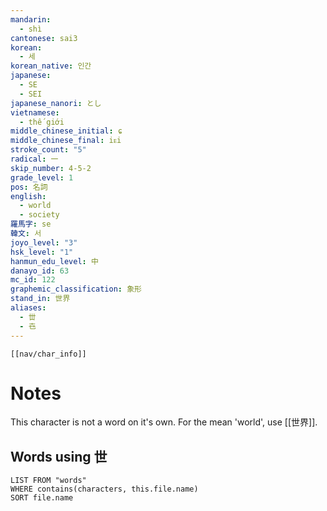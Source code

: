 ```yaml
---
mandarin:
  - shì
cantonese: sai3
korean:
  - 세
korean_native: 인간
japanese:
  - SE
  - SEI
japanese_nanori: とし
vietnamese:
  - thế giới
middle_chinese_initial: ɕ
middle_chinese_final: iᴇi
stroke_count: "5"
radical: 一
skip_number: 4-5-2
grade_level: 1
pos: 名詞
english:
  - world
  - society
羅馬字: se
韓文: 서
joyo_level: "3"
hsk_level: "1"
hanmun_edu_level: 中
danayo_id: 63
mc_id: 122
graphemic_classification: 象形
stand_in: 世界
aliases:
  - 丗
  - 㔺
---
```

```meta-bind-embed
[[nav/char_info]]
```

# Notes
This character is not a word on it's own.  For the mean 'world', use [[世界]].

## Words using 世

```dataview
LIST FROM "words"
WHERE contains(characters, this.file.name)
SORT file.name

